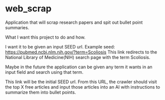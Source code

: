 # web_scrap
Application that will scrap research papers and spit out bullet point summaries. 

What I want this project to do and how.

I want it to be given an input SEED url. Example seed: https://pubmed.ncbi.nlm.nih.gov/?term=Scoliosis 
This link redirects to the National Library of Medicine(NIH) search page with the term Scoliosis. 

Maybe in the future the application can be given any term it wants in an input field and search using that term.

This link will be the initial SEED url.
From this URL, the crawler should visit the top X free articles and input those articles into an AI with instructions to summarize them into bullet points.


